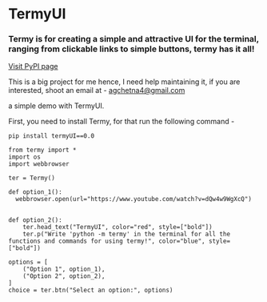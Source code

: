 # TermyUI

### Termy is for creating a simple and attractive UI for the terminal, ranging from clickable links to simple buttons, termy has it all!

[Visit PyPI page](https://pypi.org/project/termyUI/)

This is a big project for me hence, I need help maintaining it, if you are interested, shoot an email at - agchetna4@gmail.com

a simple demo with TermyUI.

First, you need to install Termy, for that run the following command - 

```pip install termyUI==0.0```
```
from termy import *
import os
import webbrowser

ter = Termy()

def option_1():
  webbrowser.open(url="https://www.youtube.com/watch?v=dQw4w9WgXcQ")
  

def option_2():
    ter.head_text("TermyUI", color="red", style=["bold"])
    ter.p("Write 'python -m termy' in the terminal for all the functions and commands for using termy!", color="blue", style=["bold"])

options = [
    ("Option 1", option_1),
    ("Option 2", option_2),
]
choice = ter.btn("Select an option:", options)

```
